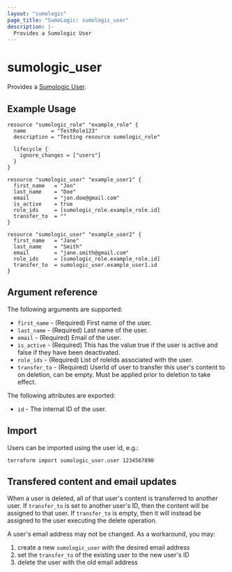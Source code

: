 ```yaml
---
layout: "sumologic"
page_title: "SumoLogic: sumologic_user"
description: |-
  Provides a Sumologic User
---
```


# sumologic_user
Provides a [Sumologic User][1].

## Example Usage
```hcl
resource "sumologic_role" "example_role" {
  name        = "TestRole123"
  description = "Testing resource sumologic_role"

  lifecycle {
    ignore_changes = ["users"]
  }
}

resource "sumologic_user" "example_user1" {
  first_name   = "Jon"
  last_name    = "Doe"
  email        = "jon.doe@gmail.com"
  is_active    = true
  role_ids     = [sumologic_role.example_role.id]
  transfer_to  = ""
}

resource "sumologic_user" "example_user2" {
  first_name   = "Jane"
  last_name    = "Smith"
  email        = "jane.smith@gmail.com"
  role_ids     = [sumologic_role.example_role.id]
  transfer_to  = sumologic_user.example_user1.id
}
```

## Argument reference

The following arguments are supported:

- `first_name` - (Required) First name of the user.
- `last_name` - (Required) Last name of the user.
- `email` - (Required) Email of the user.
- `is_active` - (Required) This has the value true if the user is active and false if they have been deactivated.
- `role_ids` - (Required) List of roleIds associated with the user.
- `transfer_to` - (Required) UserId of user to transfer this user's content to on deletion, can be empty. Must be applied prior to deletion to take effect.

The following attributes are exported:

- `id` - The internal ID of the user.

## Import
Users can be imported using the user id, e.g.:

```hcl
terraform import sumologic_user.user 1234567890
```

## Transfered content and email updates

When a user is deleted, all of that user's content is transferred to another user. If `transfer_to` is
set to another user's ID, then the content will be assigned to that user. If `transfer_to` is empty,
then it will instead be assigned to the user executing the delete operation.

A user's email address may not be changed. As a workaround, you may:

1. create a new `sumologic_user` with the desired email address
2. set the `transfer_to` of the existing user to the new user's ID
3. delete the user with the old email address

[1]: https://help.sumologic.com/Manage/Users-and-Roles/Manage-Users
